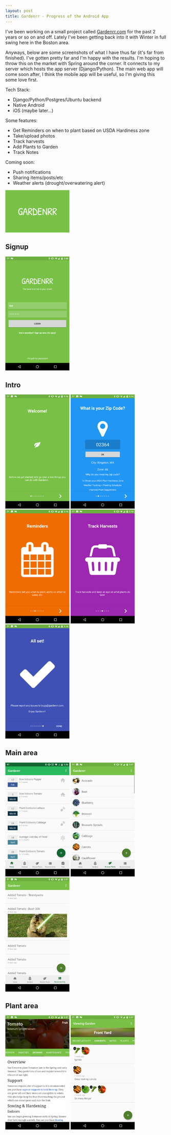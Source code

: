 ```yaml
---
layout: post
title: Gardenrr - Progress of the Android App
---
```


I've been working on a small project called [Gardenrr.com](http://gardenrr.com) for the past 2 years or so on and off. Lately I've been getting back into it with Winter in full swing here in the Boston area.

Anyways, below are some screenshots of what I have thus far (it's far from finished). I've gotten pretty far and I'm happy with the results. I'm hoping to throw this on the market with Spring around the corner. It connects to my server which hosts the app server (Django/Python). The main web app will come soon after, I think the mobile app will be useful, so I'm giving this some love first. 

Tech Stack:

* Django/Python/Postgres/Ubuntu backend
* Native Android
* iOS (maybe later...)

Some features:

* Get Reminders on when to plant based on USDA Hardiness zone
* Take/upload photos
* Track harvests
* Add Plants to Garden
* Track Notes

Coming soon:

* Push notifications
* Sharing items/posts/etc
* Weather alerts (drought/overwatering alert)

<img src="/images/posts/gardenrr-preview/splash.png" alt="Drawing" style="width: 200px;"/>

## Signup

<img src="/images/posts/gardenrr-preview/login.png" alt="Drawing" style="width: 200px;"/>

## Intro

<img src="/images/posts/gardenrr-preview/intro1.png" alt="Drawing" style="width: 200px;"/>
<img src="/images/posts/gardenrr-preview/intro2.png" alt="Drawing" style="width: 200px;"/>
<img src="/images/posts/gardenrr-preview/intro3.png" alt="Drawing" style="width: 200px;"/>
<img src="/images/posts/gardenrr-preview/intro4.png" alt="Drawing" style="width: 200px;"/>
<img src="/images/posts/gardenrr-preview/intro7.png" alt="Drawing" style="width: 200px;"/>

## Main area

<img src="/images/posts/gardenrr-preview/reminders.png" alt="Drawing" style="width: 200px;"/>
<img src="/images/posts/gardenrr-preview/plants.png" alt="Drawing" style="width: 200px;"/>
<img src="/images/posts/gardenrr-preview/feed.png" alt="Drawing" style="width: 200px;"/>

## Plant area

<img src="/images/posts/gardenrr-preview/plant_info.png" alt="Drawing" style="width: 200px;"/>
<img src="/images/posts/gardenrr-preview/harvests.png" alt="Drawing" style="width: 200px;"/>
